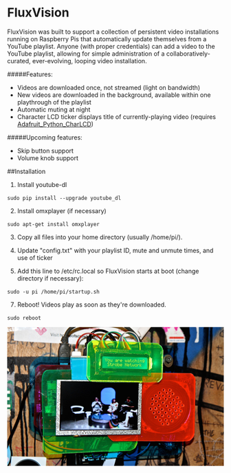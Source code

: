 # FluxVision
FluxVision was built to support a collection of persistent video installations running on Raspberry Pis that automatically update themselves from a YouTube playlist. Anyone (with proper credentials) can add a video to the YouTube playlist, allowing for simple administration of a collaboratively-curated, ever-evolving, looping video installation.

#####Features:
* Videos are downloaded once, not streamed (light on bandwidth)
* New videos are downloaded in the background, available within one playthrough of the playlist
* Automatic muting at night
* Character LCD ticker displays title of currently-playing video (requires [Adafruit_Python_CharLCD](https://github.com/adafruit/Adafruit_Python_CharLCD))

#####Upcoming features:
* Skip button support
* Volume knob support

##Installation

1. Install youtube-dl

  ```
  sudo pip install --upgrade youtube_dl
  ```
2. Install omxplayer (if necessary)

  ```
  sudo apt-get install omxplayer
  ```
3. Copy all files into your home directory (usually /home/pi/).

4. Update "config.txt" with your playlist ID, mute and unmute times, and use of ticker

5. Add this line to /etc/rc.local so FluxVision starts at boot (change directory if necessary):

  ```
  sudo -u pi /home/pi/startup.sh
  ```
7. Reboot! Videos play as soon as they're downloaded.

  ```
  sudo reboot
  ```



![Installation at Silent Barn](/images/installation_shot_1.jpg?raw=true "Installation at Silent Barn")
